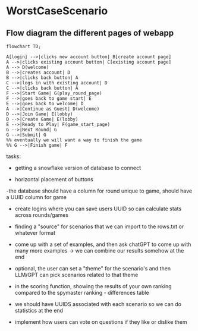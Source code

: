 # WorstCaseScenario

## Flow diagram the different pages of webapp

```mermaid
flowchart TD;

A[login] -->|clicks new account button| B[create account page]
A -->|clicks existing account button| C[existing account page]
A --> D(welcome)
B -->|creates account| D
B -->|clicks back button| A
C -->|logs in with existing account| D
C -->|clicks back button| A
F -->|Start Game| G(play_round_page)
F -->|goes back to game start| E
E -->|goes back to welcome| D
A -->|Continue as Guest| D(welcome)
D -->|Join Game| E(lobby)
D -->|Create Game| E(lobby)
E -->|Ready to Play| F(game_start_page)
G -->|Next Round| G
G -->|Submit| G
%% eventually we will want a way to finish the game
%% G -->|Finish game| F
```

tasks:
- getting a snowflake version of database to connect

- horizontal placement of buttons

-the database should have a column for round unique to game, should have a UUID column for game

- create logins where you can save users UUID so can calculate stats across rounds/games

- finding a "source" for scenarios that we can import to the rows.txt or whatever format

- come up with a set of examples, and then ask chatGPT to come up with many more examples
-> we can combine our results somehow at the end

- optional, the user can set a "theme" for the scenario's and then LLM/GPT can pick scenarios related to that theme

- in the scoring function, showing the results of your own ranking compared to the spymaster ranking - differences table

- we should have UUIDS associated with each scenario so we can do statistics at the end

- implement how users can vote on questions if they like or dislike them